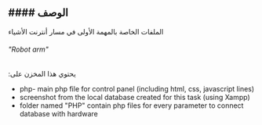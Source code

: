 
## #### الوصف

الملفات الخاصة بالمهمة الأولى في مسار أنترنت الأشياء
###### "Robot arm"

:يحتوي هذا المخزن على
- php- main php file for control panel (including html, css, javascript lines)
- screenshot from the local database created for this task (using Xampp)
- folder named "PHP" contain php files for every parameter to connect database with hardware
